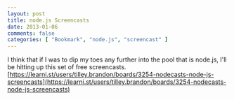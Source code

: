 ```yaml
---
layout: post
title: node.js Screencasts
date: 2013-01-06
comments: false
categories: [ "Bookmark", "node.js", "screencast" ]
---
```


I think that if I was to dip my toes any further into the pool that is node.js, I'll be hitting up this set of free screencasts. [https://learni.st/users/tilley.brandon/boards/3254-nodecasts-node-js-screencasts](https://learni.st/users/tilley.brandon/boards/3254-nodecasts-node-js-screencasts)

